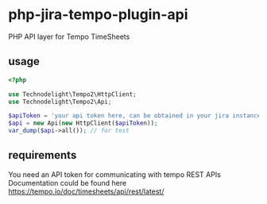 # php-jira-tempo-plugin-api
PHP API layer for Tempo TimeSheets

## usage

```php
<?php

use Technodelight\Tempo2\HttpClient;
use Technodelight\Tempo2\Api;

$apiToken = 'your api token here, can be obtained in your jira instance';
$api = new Api(new HttpClient($apiToken));
var_dump($api->all()); // for test
```

## requirements

You need an API token for communicating with tempo REST APIs
Documentation could be found here https://tempo.io/doc/timesheets/api/rest/latest/